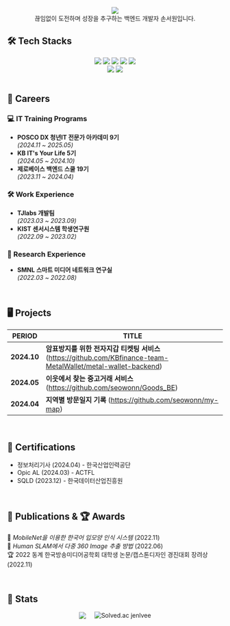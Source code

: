 <div align="center">
  <img src="https://capsule-render.vercel.app/api?type=waving&color=f0fff0&height=180&text=Seowon's%20Github&animation=fadeIn&fontColor=ffffff&fontSize=50" />
</div>

<div align="center">
  끊임없이 도전하며 성장을 추구하는 백엔드 개발자 손서원입니다.
</div>


## 🛠️ Tech Stacks

<div align="center">
  <img src="https://img.shields.io/badge/Java-007396?style=flat&logo=Java&logoColor=white">
  <img src="https://img.shields.io/badge/MySQL-4479A1?style=flat&logo=MySQL&logoColor=white">
  <img src="https://img.shields.io/badge/Spring-6DB33F?style=flat&logo=Spring&logoColor=white">
  <img src="https://img.shields.io/badge/Spring Boot-6DB33F?style=flat&logo=Spring Boot&logoColor=white">
  <img src="https://img.shields.io/badge/Python-3766AB?style=flat-square&logo=Python&logoColor=white"/>
  <br />
  <img src="https://img.shields.io/badge/HTML5-E34F26?style=flat&logo=HTML5&logoColor=white">
  <img src="https://img.shields.io/badge/Vue.js-4FC08D?style=flat&logo=Vue.js&logoColor=white">
</div>

<br>

## 🏢 Careers

### 💻 IT Training Programs
- **POSCO DX 청년IT 전문가 아카데미 9기**  
  *(2024.11 ~ 2025.05)*  
- **KB IT's Your Life 5기**  
  *(2024.05 ~ 2024.10)*  
- **제로베이스 백엔드 스쿨 19기**  
  *(2023.11 ~ 2024.04)*  

### 🛠 Work Experience
- **TJlabs 개발팀**  
  *(2023.03 ~ 2023.09)*  
- **KIST 센서시스템 학생연구원**  
  *(2022.09 ~ 2023.02)*  

### 🧪 Research Experience
- **SMNL 스마트 미디어 네트워크 연구실**  
  *(2022.03 ~ 2022.08)*  

<br>

## 🖥️ Projects  

| PERIOD          | TITLE                                                                                                                  |
| --------------- | --------------------------------------------------------------------------------------------------------------------------------------------------- |
| **2024.10** | **암표방지를 위한 전자지갑 티켓팅 서비스** (https://github.com/KBfinance-team-MetalWallet/metal-wallet-backend) |
| **2024.05** | **이웃에서 찾는 중고거래 서비스** (https://github.com/seowonn/Goods_BE)               |
| **2024.04** | **지역별 방문일지 기록** (https://github.com/seowonn/my-map)               |

<br>

## 📜 Certifications

- 정보처리기사 (2024.04) -  한국산업인력공단
- Opic AL (2024.03) - ACTFL
- SQLD (2023.12) - 한국데이터산업진흥원  

<br>

## 📄 Publications & 🏆 Awards

📄 *MobileNet을 이용한 한국어 입모양 인식 시스템* (2022.11)  
📄 *Human SLAM에서 다중 360 Image 추출 방법* (2022.06)  
🏆 2022 동계 한국방송미디어공학회 대학생 논문/캡스톤디자인 경진대회 장려상 (2022.11) 

<br>

## 🏅 Stats  

<div align="center" style="display: flex; justify-content: center; align-items: center; gap: 20px;">
  <img src="https://github-readme-stats.vercel.app/api?username=seowonn&show_icons=true&theme=merko" />
  <img src="http://mazassumnida.wtf/api/v2/generate_badge?boj=jenlvee" alt="Solved.ac jenlvee" />
</div>



